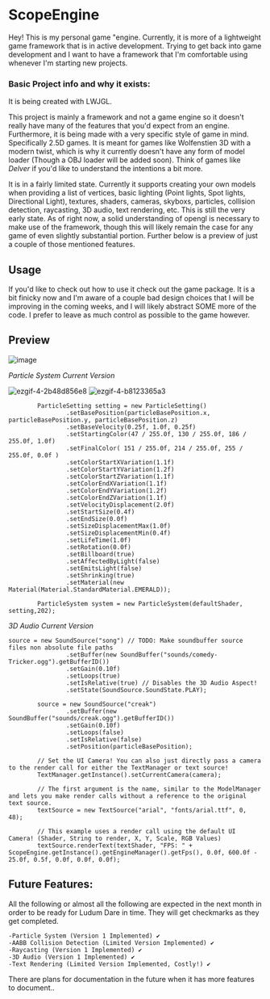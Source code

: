 # ScopeEngine

Hey! This is my personal game "engine. Currently, it is more of a lightweight game framework that is in active development. Trying to get back into game development and I want to have a framework that I'm comfortable using whenever I'm starting new projects.

### Basic Project info and why it exists:

It is being created with LWJGL.

This project is mainly a framework and not a game engine so it doesn't really have many of the features that you'd expect from an engine. Furthermore, it is being made with a very specific style of game in mind. Specifically 2.5D games. It is meant for games like Wolfenstien 3D with a modern twist, which is why it currently doesn't have any form of model loader (Though a OBJ loader will be added soon). Think of games like *Delver* if you'd like to understand the intentions a bit more.

It is in a fairly limited state. Currently it supports creating your own models when providing a list of vertices, basic lighting (Point lights, Spot lights, Directional Light), textures, shaders, cameras, skyboxs, particles, collision detection, raycasting, 3D audio, text rendering, etc. This is still the very early state. As of right now, a solid understanding of opengl is necessary to make use of the framework, though this will likely remain the case for any game of even slightly substantial portion. Further below is a preview of just a couple of those mentioned features.

## Usage

If you'd like to check out how to use it check out the game package. It is a bit finicky now and I'm aware of a couple bad design choices that I will be improving in the coming weeks, and I will likely abstract SOME more of the code. I prefer to leave as much control as possible to the game however.

## Preview
![image](https://user-images.githubusercontent.com/59324927/229053567-c51ba313-8e9b-48d5-82eb-7fabb9ee83b3.png)

*Particle System Current Version*

![ezgif-4-2b48d856e8](https://user-images.githubusercontent.com/59324927/229319856-02551d80-30c5-4d8b-b095-713647bf30bd.gif)
![ezgif-4-b8123365a3](https://user-images.githubusercontent.com/59324927/230031237-5c8dbf57-3a0a-45b9-973d-647d89b95d6e.gif)

```
        ParticleSetting setting = new ParticleSetting()
                .setBasePosition(particleBasePosition.x, particleBasePosition.y, particleBasePosition.z)
                .setBaseVelocity(0.25f, 1.0f, 0.25f)
                .setStartingColor(47 / 255.0f, 130 / 255.0f, 186 / 255.0f, 1.0f)
                .setFinalColor( 151 / 255.0f, 214 / 255.0f, 255 / 255.0f, 0.0f )
                .setColorStartXVariation(1.1f)
                .setColorStartYVariation(1.2f)
                .setColorStartZVariation(1.1f)
                .setColorEndXVariation(1.1f)
                .setColorEndYVariation(1.2f)
                .setColorEndZVariation(1.1f)
                .setVelocityDisplacement(2.0f)
                .setStartSize(0.4f)
                .setEndSize(0.0f)
                .setSizeDisplacementMax(1.0f)
                .setSizeDisplacementMin(0.4f)
                .setLifeTime(1.0f)
                .setRotation(0.0f)
                .setBillboard(true)
                .setAffectedByLight(false)
                .setEmitsLight(false)
                .setShrinking(true)
                .setMaterial(new Material(Material.StandardMaterial.EMERALD));

        ParticleSystem system = new ParticleSystem(defaultShader, setting,202);
```

*3D Audio Current Version*
```
source = new SoundSource("song") // TODO: Make soundbuffer source files non absolute file paths
                .setBuffer(new SoundBuffer("sounds/comedy-Tricker.ogg").getBufferID())
                .setGain(0.10f)
                .setLoops(true)
                .setIsRelative(true) // Disables the 3D Audio Aspect!
                .setState(SoundSource.SoundState.PLAY);

        source = new SoundSource("creak")
                .setBuffer(new SoundBuffer("sounds/creak.ogg").getBufferID())
                .setGain(0.10f)
                .setLoops(false)
                .setIsRelative(false)
                .setPosition(particleBasePosition);
```

```
        // Set the UI Camera! You can also just directly pass a camera to the render call for either the TextManager or text source!
        TextManager.getInstance().setCurrentCamera(camera); 
        
        // The first argument is the name, similar to the ModelManager and lets you make render calls without a reference to the original text source.
        textSource = new TextSource("arial", "fonts/arial.ttf", 0, 48);
        
        // This example uses a render call using the default UI Camera! (Shader, String to render, X, Y, Scale, RGB Values)
        textSource.renderText(textShader, "FPS: " + ScopeEngine.getInstance().getEngineManager().getFps(), 0.0f, 600.0f - 25.0f, 0.5f, 0.0f, 0.0f, 0.0f);
```

## Future Features:
All the following or almost all the following are expected in the next month in order to be ready for Ludum Dare in time. They will get checkmarks as they get completed.

```
-Particle System (Version 1 Implemented) ✔️
-AABB Collision Detection (Limited Version Implemented) ✔️
-Raycasting (Version 1 Implemented) ✔️
-3D Audio (Version 1 Implemented) ✔️
-Text Rendering (Limited Version Implemented, Costly!) ✔️
```

There are plans for documentation in the future when it has more features to document..
